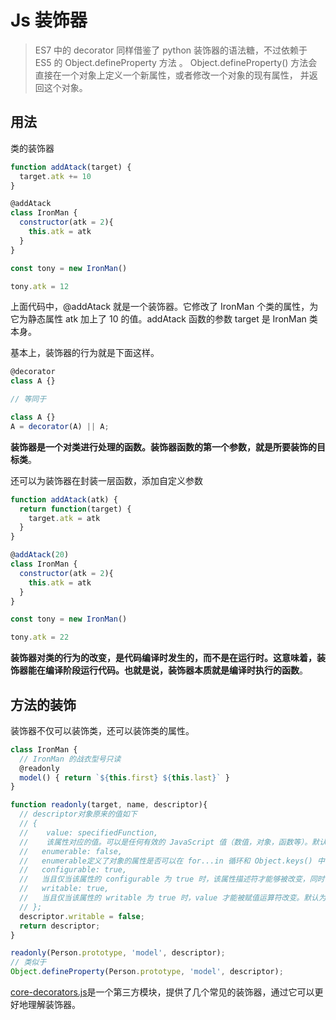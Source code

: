 # Js 装饰器

> ES7 中的 decorator 同样借鉴了 python 装饰器的语法糖，不过依赖于 ES5 的 Object.defineProperty 方法 。
> Object.defineProperty() 方法会直接在一个对象上定义一个新属性，或者修改一个对象的现有属性， 并返回这个对象。

## 用法

类的装饰器

```javascript
function addAtack(target) {
  target.atk += 10
}

@addAtack
class IronMan {
  constructor(atk = 2){
    this.atk = atk
  }
}

const tony = new IronMan()

tony.atk = 12
```

上面代码中，@addAtack 就是一个装饰器。它修改了 IronMan 个类的属性，为它为静态属性 atk 加上了 10 的值。addAtack 函数的参数 target 是 IronMan 类本身。

基本上，装饰器的行为就是下面这样。

```javascript
@decorator
class A {}

// 等同于

class A {}
A = decorator(A) || A;
```

**装饰器是一个对类进行处理的函数。装饰器函数的第一个参数，就是所要装饰的目标类**。

还可以为装饰器在封装一层函数，添加自定义参数

```javascript
function addAtack(atk) {
  return function(target) {
    target.atk = atk
  }
}

@addAtack(20)
class IronMan {
  constructor(atk = 2){
    this.atk = atk
  }
}

const tony = new IronMan()

tony.atk = 22
```

**装饰器对类的行为的改变，是代码编译时发生的，而不是在运行时。这意味着，装饰器能在编译阶段运行代码。也就是说，装饰器本质就是编译时执行的函数**。

## 方法的装饰

装饰器不仅可以装饰类，还可以装饰类的属性。

```javascript
class IronMan {
  // IronMan 的战衣型号只读
  @readonly
  model() { return `${this.first} ${this.last}` }
}

function readonly(target, name, descriptor){
  // descriptor对象原来的值如下
  // {
  //    value: specifiedFunction,
  //    该属性对应的值。可以是任何有效的 JavaScript 值（数值，对象，函数等）。默认为 undefined。
  //   enumerable: false,
  //   enumerable定义了对象的属性是否可以在 for...in 循环和 Object.keys() 中被枚举。
  //   configurable: true,
  //   当且仅当该属性的 configurable 为 true 时，该属性描述符才能够被改变，同时该属性也能从对应的对象上被删除。默认为 false。
  //   writable: true,
  //   当且仅当该属性的 writable 为 true 时，value 才能被赋值运算符改变。默认为 false。
  // };
  descriptor.writable = false;
  return descriptor;
}

readonly(Person.prototype, 'model', descriptor);
// 类似于
Object.defineProperty(Person.prototype, 'model', descriptor);
```

[core-decorators.js](https://github.com/jayphelps/core-decorators)是一个第三方模块，提供了几个常见的装饰器，通过它可以更好地理解装饰器。
